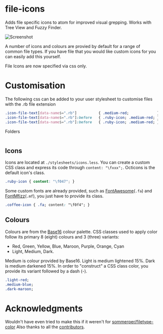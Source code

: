 # file-icons

Adds file specific icons to atom for improved visual grepping. Works with Tree View and Fuzzy Finder.

![Screenshot](https://raw.githubusercontent.com/DanBrooker/file-icons/master/file-icons.png)

A number of icons and colours are provied by default for a range of common file types.
If you have file that you would like custom icons for you can easily add this yourself.

File Icons are now specified via css only.

# Customisation

The following css can be added to your user stylesheet to customise files with the .rb file extension

```css
.icon-file-text[data-name$=".rb"]          { .medium-red;             } // Colours icon and filename
.icon-file-text[data-name$=".rb"]:before   { .ruby-icon; .medium-red; } // Colours icon only
.icon-file-text[data-name$=".rb"]:before   { .ruby-icon; .medium-red; } // Colours icon only
```

Folders
```css
```

## Icons
Icons are located at `./stylesheets/icons.less`. You can create a custom CSS class and express its code through `content: "\fxxx";`. Octicons is the default icon's class.

```css
.ruby-icon { content: "\f047"; }
```

Some custom fonts are already provided, such as [FontAwesome](http://fortawesome.github.io/)(`.fa`) and [FontMfizz](http://mfizz.com/oss/font-mfizz)(`.mf`), you just have to provide its class.

```css
.coffee-icon { .fa; content: "\f0f4"; }
```

## Colours

Colours are from the [Base16](https://github.com/chriskempson/base16) colour palette. CSS classes used to apply color follow its primary 8 (eight) colours and 3 (three) variants:

  * Red, Green, Yellow, Blue, Maroon, Purple, Orange, Cyan
  * Light, Medium, Dark.

Medium is colour provided by Base16. Light is medium lightened 15%. Dark is medium darkened 15%. In order to "construct" a CSS class color, you provide its variant followed by a dash (-).

```css
.light-red;
.medium-blue;
.dark-maroon;
```

# Acknowledgments
Wouldn't have even tried to make this if it weren't for [sommerper/filetype-color](https://github.com/sommerper/filetype-color)
Also thanks to all the [contributors](https://github.com/DanBrooker/file-icons/graphs/contributors).
